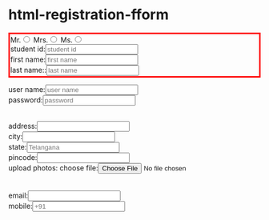 # html-registration-fform
<html>
<head><title>Placement_Registration</title></head>
<body>
<form>
<table>
<p style="border:3px; border-style:solid; border-color:#FF0000; padding: 1;">
Mr.<input type="radio"  name="radio" value="Mr">
Mrs.<input type="radio"  name="radio" value="Mrs">
Ms.<input type="radio"  name="radio" value="Ms">
</br>
student id:<input type="text" name="student id" placeholder="student id">
</br>
first name:<input type="text" name="first name" placeholder="first name">
</br>
last name::<input type="text" name="last name" placeholder="last name">
</br>

user name:<input type="text" name="user name" placeholder="user name">
</br>
password:<input type="password" name="password" placeholder="password ">

</br>
address:<input type="text" name="address" >

</br>
city:<input type="text" name="city">
</br>
state:<input type="text" name="state" placeholder="Telangana">
</br>
pincode:<input type="text" name="pincode">
</br>
upload photos:
  <label for="myfile">choose file:</label>
  <input type="file" id="myfile" name="myfile"><br><br>
  
</form>
</br>
email:<input type="text" name="email">

</br>
mobile:<input type="text" name="mobile" placeholder="+91">
</br>


